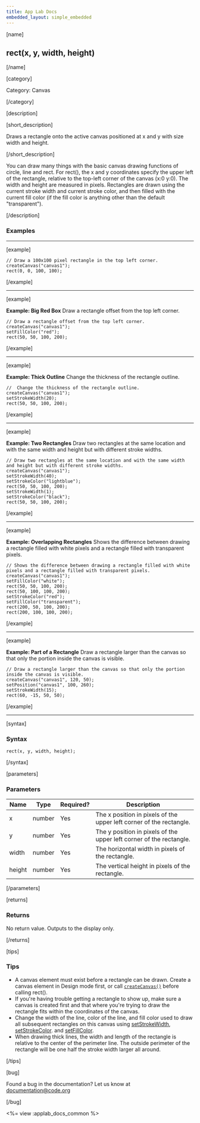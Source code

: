 ```yaml
---
title: App Lab Docs
embedded_layout: simple_embedded
---
```


[name]

## rect(x, y, width, height)

[/name]

[category]

Category: Canvas

[/category]

[description]

[short_description]

Draws a rectangle onto the active canvas positioned at x and y with size width and height.

[/short_description]

You can draw many things with the basic canvas drawing functions of circle, line and rect. For rect(), the x and y coordinates specify the upper left of the rectangle, relative to the top-left corner of the canvas (x:0 y:0). The width and height are measured in pixels. Rectangles are drawn using the current stroke width and current stroke color, and then filled with the current fill color (if the fill color is anything other than the default "transparent").

[/description]

### Examples
____________________________________________________

[example]

```
// Draw a 100x100 pixel rectangle in the top left corner.
createCanvas("canvas1");
rect(0, 0, 100, 100);
```

[/example]

____________________________________________________

[example]

**Example: Big Red Box** Draw a rectangle offset from the top left corner.

```
// Draw a rectangle offset from the top left corner.
createCanvas("canvas1");
setFillColor("red");
rect(50, 50, 100, 200);
```

[/example]

____________________________________________________

[example]

**Example: Thick Outline** Change the thickness of the rectangle outline.

```
//  Change the thickness of the rectangle outline.
createCanvas("canvas1");
setStrokeWidth(20);
rect(50, 50, 100, 200);
```

[/example]

____________________________________________________

[example]

**Example: Two Rectangles** Draw two rectangles at the same location and with the same width and height but with different stroke widths.

```
// Draw two rectangles at the same location and with the same width and height but with different stroke widths.
createCanvas("canvas1");
setStrokeWidth(40);
setStrokeColor("lightblue");
rect(50, 50, 100, 200);
setStrokeWidth(1);
setStrokeColor("black");
rect(50, 50, 100, 200);
```

[/example]

____________________________________________________

[example]

**Example: Overlapping Rectangles** Shows the difference between drawing a rectangle filled with white pixels and a rectangle filled with transparent pixels.

```
// Shows the difference between drawing a rectangle filled with white pixels and a rectangle filled with transparent pixels.
createCanvas("canvas1");
setFillColor("white");
rect(50, 50, 100, 200);
rect(50, 100, 100, 200);
setStrokeColor("red");
setFillColor("transparent");
rect(200, 50, 100, 200);
rect(200, 100, 100, 200);
```

[/example]

____________________________________________________

[example]

**Example: Part of a Rectangle** Draw a rectangle larger than the canvas so that only the portion inside the canvas is visible.

```
// Draw a rectangle larger than the canvas so that only the portion inside the canvas is visible.
createCanvas("canvas1", 120, 50);
setPosition("canvas1", 100, 260);
setStrokeWidth(15);
rect(60, -15, 50, 50);
```

[/example]

____________________________________________________

[syntax]

### Syntax

```
rect(x, y, width, height);
```

[/syntax]

[parameters]

### Parameters

| Name  | Type | Required? | Description |
|-----------------|------|-----------|-------------|
| x | number | Yes | The x position in pixels of the upper left corner of the rectangle.  |
| y | number | Yes | The y position in pixels of the upper left corner of the rectangle.  |
| width | number | Yes | The horizontal width in pixels of the rectangle.  |
| height | number | Yes | The vertical height in pixels of the rectangle.  |

[/parameters]

[returns]

### Returns
No return value. Outputs to the display only.

[/returns]

[tips]

### Tips
- A canvas element must exist before a rectangle can be drawn. Create a canvas element in Design mode first, or call [`createCanvas()`](/applab/docs/createCanvas) before calling rect().
- If you're having trouble getting a rectangle to show up, make sure a canvas is created first and that where you're trying to draw the rectangle fits within the coordinates of the canvas.
- Change the width of the line, color of the line, and fill color used to draw all subsequent rectangles on this canvas using [setStrokeWidth](/applab/docs/setStrokeWidth), [setStrokeColor](/applab/docs/setStrokeColor). and [setFillColor](/applab/docs/setFillColor).
- When drawing thick lines, the width and length of the rectangle is relative to the center of the perimeter line. The outside perimeter of the rectangle will be one half the stroke width larger all around.

[/tips]

[bug]

Found a bug in the documentation? Let us know at documentation@code.org

[/bug]

<%= view :applab_docs_common %>
